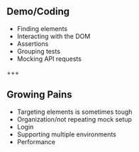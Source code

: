## Demo/Coding

- Finding elements
- Interacting with the DOM
- Assertions
- Grouping tests
- Mocking API requests

+++

## Growing Pains

- Targeting elements is sometimes tough
- Organization/not repeating mock setup
- Login
- Supporting multiple environments
- Performance